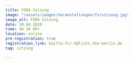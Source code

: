 ```yaml
---
title: FSR4 Sitzung
image: "/assets/images/Veranstaltungen/fsrsitzung.jpg"
image_alt: FSR4 Sitzung
date: 20.04.2020
time: ab 18 Uhr
location: online
pre-registration: true
registration_link: mailto:fsr-4@lists.htw-berlin.de
tag: sitzung

---
```

